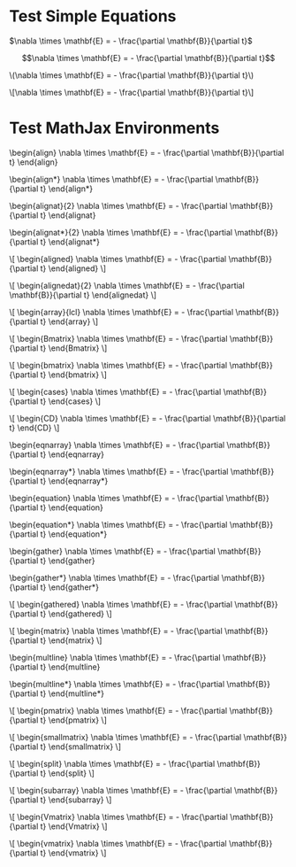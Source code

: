 <script type="text/x-mathjax-config">
	MathJax.Hub.Config({
	    TeX: {
	        equationNumbers: {
	            autoNumber: "AMS"
	        },
	        extensions: ["AMScd.js"]
	    }
	});
	MathJax.Hub.Config({
	  tex2jax: {
	    inlineMath: [['$','$'], ['\\(','\\)']],
	    processEscapes: true
	  }
	});
</script>
<script type="text/javascript" src="https://cdn.mathjax.org/mathjax/latest/MathJax.js?config=TeX-AMS_CHTML-full"></script>

# Test Simple Equations #

$\nabla \times \mathbf{E} = - \frac{\partial \mathbf{B}}{\partial t}$

$$\nabla \times \mathbf{E} = - \frac{\partial \mathbf{B}}{\partial t}$$

\\(\nabla \times \mathbf{E} = - \frac{\partial \mathbf{B}}{\partial t}\\)

\\[\nabla \times \mathbf{E} = - \frac{\partial \mathbf{B}}{\partial t}\\]

# Test MathJax Environments #

\begin{align}
\nabla \times \mathbf{E} = - \frac{\partial \mathbf{B}}{\partial t}
\end{align}

\begin{align*}
\nabla \times \mathbf{E} = - \frac{\partial \mathbf{B}}{\partial t}
\end{align*}

\begin{alignat}{2}
\nabla \times \mathbf{E} = - \frac{\partial \mathbf{B}}{\partial t}
\end{alignat}

\begin{alignat*}{2}
\nabla \times \mathbf{E} = - \frac{\partial \mathbf{B}}{\partial t}
\end{alignat*}

\\[
\begin{aligned}
\nabla \times \mathbf{E} = - \frac{\partial \mathbf{B}}{\partial t}
\end{aligned}
\\]

\\[
\begin{alignedat}{2}
\nabla \times \mathbf{E} = - \frac{\partial \mathbf{B}}{\partial t}
\end{alignedat}
\\]

\\[
\begin{array}{lcl}
\nabla \times \mathbf{E} = - \frac{\partial \mathbf{B}}{\partial t}
\end{array}
\\]

\\[
\begin{Bmatrix}
\nabla \times \mathbf{E} = - \frac{\partial \mathbf{B}}{\partial t}
\end{Bmatrix}
\\]

\\[
\begin{bmatrix}
\nabla \times \mathbf{E} = - \frac{\partial \mathbf{B}}{\partial t}
\end{bmatrix}
\\]

\\[
\begin{cases}
\nabla \times \mathbf{E} = - \frac{\partial \mathbf{B}}{\partial t}
\end{cases}
\\]

\\[
\begin{CD}
\nabla \times \mathbf{E} = - \frac{\partial \mathbf{B}}{\partial t}
\end{CD}
\\]

\begin{eqnarray}
\nabla \times \mathbf{E} = - \frac{\partial \mathbf{B}}{\partial t}
\end{eqnarray}

\begin{eqnarray*}
\nabla \times \mathbf{E} = - \frac{\partial \mathbf{B}}{\partial t}
\end{eqnarray*}

\begin{equation}
\nabla \times \mathbf{E} = - \frac{\partial \mathbf{B}}{\partial t}
\end{equation}

\begin{equation*}
\nabla \times \mathbf{E} = - \frac{\partial \mathbf{B}}{\partial t}
\end{equation*}

\begin{gather}
\nabla \times \mathbf{E} = - \frac{\partial \mathbf{B}}{\partial t}
\end{gather}

\begin{gather*}
\nabla \times \mathbf{E} = - \frac{\partial \mathbf{B}}{\partial t}
\end{gather*}

\\[
\begin{gathered}
\nabla \times \mathbf{E} = - \frac{\partial \mathbf{B}}{\partial t}
\end{gathered}
\\]

\\[
\begin{matrix}
\nabla \times \mathbf{E} = - \frac{\partial \mathbf{B}}{\partial t}
\end{matrix}
\\]

\begin{multline}
\nabla \times \mathbf{E} = - \frac{\partial \mathbf{B}}{\partial t}
\end{multline}

\begin{multline*}
\nabla \times \mathbf{E} = - \frac{\partial \mathbf{B}}{\partial t}
\end{multline*}

\\[
\begin{pmatrix}
\nabla \times \mathbf{E} = - \frac{\partial \mathbf{B}}{\partial t}
\end{pmatrix}
\\]

\\[
\begin{smallmatrix}
\nabla \times \mathbf{E} = - \frac{\partial \mathbf{B}}{\partial t}
\end{smallmatrix}
\\]

\\[
\begin{split}
\nabla \times \mathbf{E} = - \frac{\partial \mathbf{B}}{\partial t}
\end{split}
\\]

\\[
\begin{subarray}
\nabla \times \mathbf{E} = - \frac{\partial \mathbf{B}}{\partial t}
\end{subarray}
\\]

\\[
\begin{Vmatrix}
\nabla \times \mathbf{E} = - \frac{\partial \mathbf{B}}{\partial t}
\end{Vmatrix}
\\]

\\[
\begin{vmatrix}
\nabla \times \mathbf{E} = - \frac{\partial \mathbf{B}}{\partial t}
\end{vmatrix}
\\]